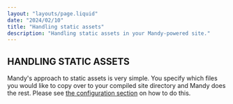 ```yaml
---
layout: "layouts/page.liquid"
date: "2024/02/10"
title: "Handling static assets"
description: "Handling static assets in your Mandy-powered site."
---
```


## HANDLING STATIC ASSETS

Mandy's approach to static assets is very simple. You specify which files you would like to copy over to your compiled site directory and Mandy does the rest. Please see [the configuration section](../configuration) on how to do this.
